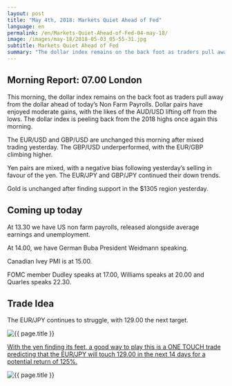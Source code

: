 ```yaml
---
layout: post
title: "May 4th, 2018: Markets Quiet Ahead of Fed"
language: en
permalink: /en/Markets-Quiet-Ahead-of-Fed-04-may-18/
image: /images/may-18/2018-05-03_05-55-31.jpg
subtitle: Markets Quiet Ahead of Fed
summary: "The dollar index remains on the back foot as traders pull away from the dollar ahead of today’s Non Farm Payrolls. Dollar pairs have enjoyed moderate gains, with the likes of the AUD/USD lifting off from the lows"
---
```

## Morning Report: 07.00 London

This morning, the dollar index remains on the back foot as traders pull away from the dollar ahead of today’s Non Farm Payrolls. Dollar pairs have enjoyed moderate gains, with the likes of the AUD/USD lifting off from the lows. The dollar index is peeling back from the 2018 highs once again this morning. 

The EUR/USD and GBP/USD are unchanged this morning after mixed trading yesterday. The GBP/USD underperformed, with the EUR/GBP climbing higher. 

Yen pairs are mixed, with a negative bias following yesterday’s selling in favour of the yen. The EUR/JPY and GBP/JPY continued their down trends. 

Gold is unchanged after finding support in the $1305 region yesterday.

## Coming up today

At 13.30 we have US non farm payrolls, released alongside average earnings and unemployment. 

At 14.00, we have German Buba President Weidmann speaking. 

Canadian Ivey PMI is at 15.00. 

FOMC member Dudley speaks at 17.00, Williams speaks at 20.00 and Quarles speaks 22.30. 

## Trade Idea

The EUR/JPY continues to struggle, with 129.00 the next target.

<img class="post-image" src="{{ site.url }}/images/may-18/2018-05-04_06-28-15.jpg" alt="{{ page.title }}" title="{{ page.title }}">

<a href="%LINK%%?currency=GBP&market=forex&underlying=frxEURJPY&formname=touchnotouch&duration_amount=14&duration_units=d&amount=10&amount_type=payout&expiry_type=duration&barrier=129.00" target="_blank">With the yen finding its feet, a good way to play this is a ONE TOUCH trade predicting that the EUR/JPY will touch 129.00 in the next 14 days for a potential return of 125%.</a>

<img class="post-image" src="{{ site.url }}/images/may-18/2018-05-04_06-31-12.jpg" alt="{{ page.title }}" title="{{ page.title }}">
